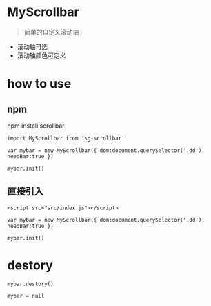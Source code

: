 # MyScrollbar

> 简单的自定义滚动轴
* 滚动轴可选
* 滚动轴颜色可定义


# how to use

## npm
npm install scrollbar

`import MyScrollbar from 'sg-scrollbar'`

`var mybar = new MyScrollbar({
    dom:document.querySelector('.dd'),
    needBar:true
})
`

`mybar.init()
`
## 直接引入
`<script src="src/index.js"></script>`

`var mybar = new MyScrollbar({
    dom:document.querySelector('.dd'),
    needBar:true
})
`

`mybar.init()
`

# destory

`mybar.destory()`

`mybar = null`